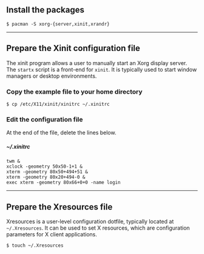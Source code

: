 ## Install the packages

```
$ pacman -S xorg-{server,xinit,xrandr}
```

---

## Prepare the Xinit configuration file

The xinit program allows a user to manually start an Xorg display server. The `startx` script is a front-end for `xinit`. It is typically used to start window managers or desktop environments.

### Copy the example file to your home directory

```
$ cp /etc/X11/xinit/xinitrc ~/.xinitrc
```

### Edit the configuration file

At the end of the file, delete the lines below.

##### ~/.xinitrc
```
twm &
xclock -geometry 50x50-1+1 &
xterm -geometry 80x50+494+51 &
xterm -geometry 80x20+494-0 &
exec xterm -geometry 80x66+0+0 -name login
```

---

## Prepare the Xresources file

Xresources is a user-level configuration dotfile, typically located at `~/.Xresources`. It can be used to set X resources, which are configuration parameters for X client applications.

```
$ touch ~/.Xresources
```
